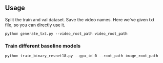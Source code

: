 ## Usage

Split the train and val dataset. Save the video names. Here we've given txt file, so you can directly use it.

```
python generate_txt.py --video_root_path video_root_path
```



### Train different baseline models

```
python train_binary_resnet18.py --gpu_id 0 --root_path image_root_path
```



